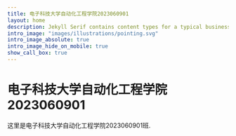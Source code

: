 ```yaml
---
title: 电子科技大学自动化工程学院2023060901
layout: home
description: Jekyll Serif contains content types for a typical business website. The theme is fully responsive, blazing fast and artfully illustrated.
intro_image: "images/illustrations/pointing.svg"
intro_image_absolute: true
intro_image_hide_on_mobile: true
show_call_box: true
---
```


# 电子科技大学自动化工程学院2023060901

这里是电子科技大学自动化工程学院2023060901班.
